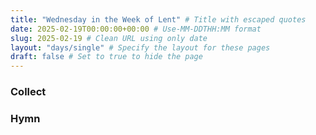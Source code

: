 ```yaml
---
title: "Wednesday in the Week of Lent" # Title with escaped quotes
date: 2025-02-19T00:00:00+00:00 # Use-MM-DDTHH:MM format
slug: 2025-02-19 # Clean URL using only date
layout: "days/single" # Specify the layout for these pages
draft: false # Set to true to hide the page
---
```


### Collect


### Hymn
